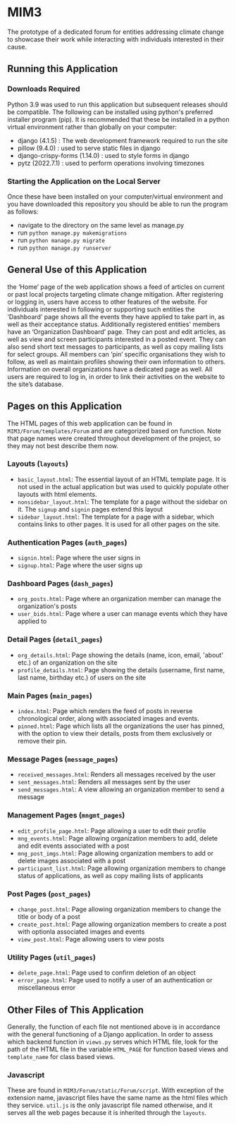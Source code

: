 # MIM3
The prototype of a dedicated forum for entities addressing climate change to showcase their work while interacting with individuals interested in their cause.

## Running this Application
### Downloads Required
Python 3.9 was used to run this application but subsequent releases should be compatible. The following can be installed using python's preferred installer program (pip). It is recommended that these be installed in a python virtual environment rather than globally on your computer:
- django (4.1.5) : The web development framework required to run the site
- pillow (9.4.0) : used to serve static files in django
- django-crispy-forms (1.14.0) : used to style forms in django
- pytz (2022.7.1) : used to perform operations involving timezones

### Starting the Application on the Local Server
Once these have been installed on your computer/virtual environment and you have downloaded this repository you should be able to run the program as follows:
- navigate to the directory on the same level as manage.py
- run `python manage.py makemigrations`
- run `python manage.py migrate`
- run `python manage.py runserver`

## General Use of this Application
the ‘Home’ page of the web
application shows a feed of articles on current
or past local projects targeting climate change
mitigation. After registering or logging in, users
have access to other features of the website.
For individuals interested in
following or supporting such entities the
‘Dashboard’ page shows all the events
they have applied to take part in, as well
as their acceptance status.
Additionally registered
entities' members have an ‘Organization Dashboard’ page. They can post and edit articles, as well as view
and screen participants interested
in a posted event. They can also send short text messages to participants, as well as copy mailing lists for select groups. All members can ‘pin’ specific organisations they wish to
follow, as well as maintain profiles showing their
own information to others. Information on overall organizations have a dedicated page as well. 
All users are required to log in, in order to link their activities
on the website to the site’s database.

## Pages on this Application
The HTML pages of this web application can be found in `MIM3/Forum/templates/Forum` and are categorized based on function. Note that page names were created throughout development of the project, so they may not best describe them now.

### Layouts (`layouts`)
- `basic_layout.html`: The essential layout of an HTML template page. It is not used in the actual application but was used to quickly populate other layouts with html elements.
- `nonsidebar_layout.html`: The template for a page without the sidebar on it. The `signup` and `signin` pages extend this layout
- `sidebar_layout.html`: The template for a page with a sidebar, which contains links to other pages. It is used for all other pages on the site.

### Authentication Pages (`auth_pages`)
- `signin.html`: Page where the user signs in
- `signup.html`: Page where the user signs up

### Dashboard Pages (`dash_pages`)
- `org_posts.html`: Page where an organization member can manage the organization's posts
- `user_bids.html`: Page where a user can manage events which they have applied to

### Detail Pages (`detail_pages`)
- `org_details.html`: Page showing the details (name, icon, email, 'about' etc.) of an organization on the site
- `profile_details.html`: Page showing the details (username, first name, last name, birthday etc.) of users on the site

### Main Pages (`main_pages`)
- `index.html`: Page which renders the feed of posts in reverse chronological order, along with associated images and events.
- `pinned.html`: Page which lists all the organizations the user has pinned, with the option to view their details, posts from them exclusively or remove their pin.

### Message Pages (`message_pages`)
- `received_messages.html`: Renders all messages received by the user
- `sent_messages.html`: Renders all messages sent by the user
- `send_messages.html`: A view allowing an organization member to send a message

### Management Pages (`mngmt_pages`)
- `edit_profile_page.html`: Page allowing a user to edit their profile
- `mng_events.html`: Page allowing organization members to add, delete and edit events associated with a post
- `mng_post_imgs.html`: Page allowing organization members to add or delete images associated with a post
- `participant_list.html`: Page allowing organization members to change status of applications, as well as copy mailing lists of applicants

### Post Pages (`post_pages`)
- `change_post.html`: Page allowing organization members to change the title or body of a post
- `create_post.html`: Page allowing organization members to create a post with optionla associated images and events
- `view_post.html`: Page allowing users to view posts

### Utility Pages (`util_pages`)
- `delete_page.html`: Page used to confirm deletion of an object
- `error_page.html`: Page used to notify a user of an authentication or miscellaneous error
## Other Files of This Application
Generally, the function of each file not mentioned above is in accordance with the general functioning of a Django application. In order to assess which backend
function in `views.py` serves which HTML file, look for the path of the HTML file in the variable `HTML_PAGE` for function based views and `template_name` for class
based views. 

### Javascript
These are found in `MIM3/Forum/static/Forum/script`. With exception of the extension name, javascript files have the same name as the html files which they service. `util.js` is the only javascript file named
otherwise, and it serves all the web pages because it is inherited through the `layouts`. 
